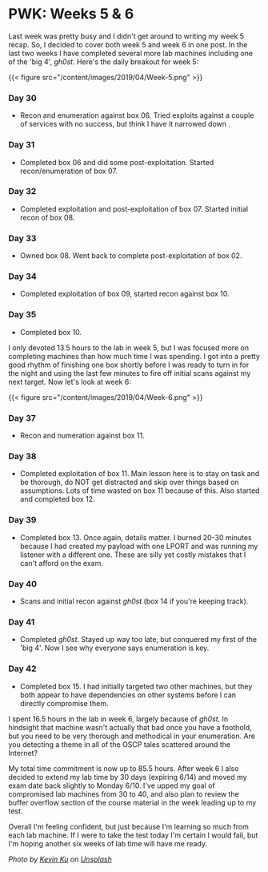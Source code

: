 # PWK: Weeks 5 & 6


Last week was pretty busy and I didn't get around to writing my week 5 recap.  So, I decided to cover both week 5 and week 6 in one post.  In the last two weeks I have completed several more lab machines including one of the 'big 4', _gh0st_.  Here's the daily breakout for week 5:

{{< figure src="/content/images/2019/04/Week-5.png" >}}

### Day 30

* Recon and enumeration against box 06.  Tried exploits against a couple of services with no success, but think I have it narrowed down .

### Day 31

* Completed box 06 and did some post-exploitation.  Started recon/enumeration of box 07.

### Day 32

* Completed exploitation and post-exploitation of box 07.  Started initial recon of box 08.

### Day 33

* Owned box 08.  Went back to complete post-exploitation of box 02.

### Day 34

* Completed exploitation of box 09, started recon against box 10.

### Day 35

* Completed box 10.

I only devoted 13.5 hours to the lab in week 5, but I was focused more on completing machines than how much time I was spending. I got into a pretty good rhythm of finishing one box shortly before I was ready to turn in for the night and using the last few minutes to fire off initial scans against my next target.  Now let's look at week 6:

{{< figure src="/content/images/2019/04/Week-6.png" >}}

### Day 37

* Recon and numeration against box 11.

### Day 38

* Completed exploitation of box 11.  Main lesson here is to stay on task and be thorough, do NOT get distracted and skip over things based on assumptions. Lots of time wasted on box 11 because of this.  Also started and completed box 12.

### Day 39

* Completed box 13.  Once again, details matter.  I burned 20-30 minutes because I had created my payload with one LPORT and was running my listener with a different one.  These are silly yet costly mistakes that I can't afford on the exam.

### Day 40

* Scans and initial recon against _gh0st_ (box 14 if you're keeping track).

### Day 41

* Completed _gh0st_.  Stayed up way too late, but conquered my first of the 'big 4'. Now I see why everyone says enumeration is key.

### Day 42

* Completed box 15. I had initially targeted two other machines, but they both appear to have dependencies on other systems before I can directly compromise them.

I spent 16.5 hours in the lab in week 6, largely because of _gh0st._ In hindsight that machine wasn't actually that bad once you have a foothold, but you need to be very thorough and methodical in your enumeration.  Are you detecting a theme in all of the OSCP tales scattered around the Internet?

My total time commitment is now up to 85.5 hours. After week 6 I also decided to extend my lab time by 30 days (expiring 6/14) and moved my exam date back slightly to Monday 6/10.  I've upped my goal of compromised lab machines from 30 to 40, and also plan to review the buffer overflow section of the course material in the week leading up to my test.

Overall I'm feeling confident, but just because I'm learning so much from each lab machine.  If I were to take the test today I'm certain I would fail, but I'm hoping another six weeks of lab time will have me ready.

_Photo by [Kevin Ku](https://unsplash.com/photos/w7ZyuGYNpRQ?utm_source=unsplash&utm_medium=referral&utm_content=creditCopyText) on [Unsplash](https://unsplash.com/search/photos/hacker?utm_source=unsplash&utm_medium=referral&utm_content=creditCopyText)_

